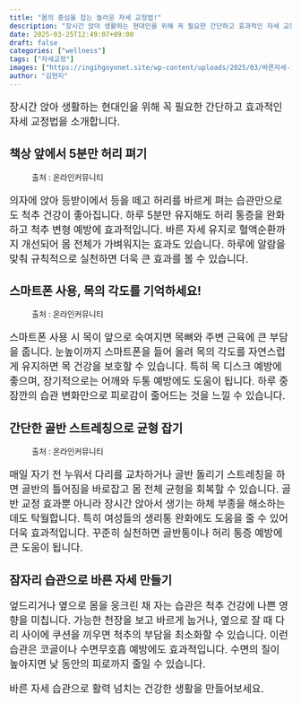 ```yaml
---
title: "몸의 중심을 잡는 놀라운 자세 교정법!"
description: "장시간 앉아 생활하는 현대인을 위해 꼭 필요한 간단하고 효과적인 자세 교정법을 소개합니다."
date: 2025-03-25T12:49:07+09:00
draft: false
categories: ["wellness"]
tags: ["자세교정"]
images: ["https://ingihgoyonet.site/wp-content/uploads/2025/03/바른자세-1024x683.jpg", "https://ingihgoyonet.site/wp-content/uploads/2025/03/스마트폰사용각도-1024x683.jpg", "https://ingihgoyonet.site/wp-content/uploads/2025/03/골반스트레칭-1024x683.jpg"]
author: "김현지"
---
```


<p style="font-size:18px">장시간 앉아 생활하는 현대인을 위해 꼭 필요한 간단하고 효과적인 자세 교정법을 소개합니다.</p> <h2 >책상 앞에서 5분만 허리 펴기</h2> <figure ><img src="https://ingihgoyonet.site/wp-content/uploads/2025/03/바른자세-1024x683.jpg" alt="" style="aspect-ratio:16/9;object-fit:cover"/><figcaption >출처 : 온라인커뮤니티</figcaption></figure> <p style="font-size:18px">의자에 앉아 등받이에서 등을 떼고 허리를 바르게 펴는 습관만으로도 척추 건강이 좋아집니다. 하루 5분만 유지해도 허리 통증을 완화하고 척추 변형 예방에 효과적입니다. 바른 자세 유지로 혈액순환까지 개선되어 몸 전체가 가벼워지는 효과도 있습니다. 하루에 알람을 맞춰 규칙적으로 실천하면 더욱 큰 효과를 볼 수 있습니다.</p> <h2 >스마트폰 사용, 목의 각도를 기억하세요!</h2> <figure ><img src="https://ingihgoyonet.site/wp-content/uploads/2025/03/스마트폰사용각도-1024x683.jpg" alt="" style="aspect-ratio:16/9;object-fit:cover"/><figcaption >출처 : 온라인커뮤니티</figcaption></figure> <p style="font-size:18px">스마트폰 사용 시 목이 앞으로 숙여지면 목뼈와 주변 근육에 큰 부담을 줍니다. 눈높이까지 스마트폰을 들어 올려 목의 각도를 자연스럽게 유지하면 목 건강을 보호할 수 있습니다. 특히 목 디스크 예방에 좋으며, 장기적으로는 어깨와 두통 예방에도 도움이 됩니다. 하루 중 잠깐의 습관 변화만으로 피로감이 줄어드는 것을 느낄 수 있습니다.</p> <h2 >간단한 골반 스트레칭으로 균형 잡기</h2> <figure ><img src="https://ingihgoyonet.site/wp-content/uploads/2025/03/골반스트레칭-1024x683.jpg" alt="" style="aspect-ratio:16/9;object-fit:cover"/><figcaption >출처 : 온라인커뮤니티</figcaption></figure> <p style="font-size:18px">매일 자기 전 누워서 다리를 교차하거나 골반 돌리기 스트레칭을 하면 골반의 틀어짐을 바로잡고 몸 전체 균형을 회복할 수 있습니다. 골반 교정 효과뿐 아니라 장시간 앉아서 생기는 하체 부종을 해소하는 데도 탁월합니다. 특히 여성들의 생리통 완화에도 도움을 줄 수 있어 더욱 효과적입니다. 꾸준히 실천하면 골반통이나 허리 통증 예방에 큰 도움이 됩니다.</p> <h2 >잠자리 습관으로 바른 자세 만들기</h2> <p style="font-size:18px">엎드리거나 옆으로 몸을 웅크린 채 자는 습관은 척추 건강에 나쁜 영향을 미칩니다. 가능한 천장을 보고 바르게 눕거나, 옆으로 잘 때 다리 사이에 쿠션을 끼우면 척추의 부담을 최소화할 수 있습니다. 이런 습관은 코골이나 수면무호흡 예방에도 효과적입니다. 수면의 질이 높아지면 낮 동안의 피로까지 줄일 수 있습니다.</p> <p style="font-size:18px">바른 자세 습관으로 활력 넘치는 건강한 생활을 만들어보세요.</p>